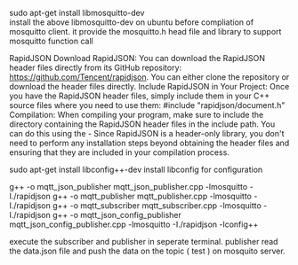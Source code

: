 
sudo apt-get install libmosquitto-dev  
install the above libmosquitto-dev on ubuntu before compliation of mosquitto client.  it provide the mosquitto.h head file and library to support mosquitto function call

RapidJSON
Download RapidJSON: You can download the RapidJSON header files directly from its GitHub repository: https://github.com/Tencent/rapidjson. You can either clone the repository or download the header files directly.
Include RapidJSON in Your Project: Once you have the RapidJSON header files, simply include them in your C++ source files where you need to use them:
#include "rapidjson/document.h"
Compilation: When compiling your program, make sure to include the directory containing the RapidJSON header files in the include path. You can do this using the -
Since RapidJSON is a header-only library, you don't need to perform any installation steps beyond obtaining the header files and ensuring that they are included in your compilation process.

sudo apt-get install libconfig++-dev 
install libconfig for configuration

g++ -o mqtt_json_publisher mqtt_json_publisher.cpp -lmosquitto -I./rapidjson
g++ -o mqtt_publisher mqtt_publisher.cpp -lmosquitto -I./rapidjson
g++ -o mqtt_subscriber mqtt_subscriber.cpp -lmosquitto -I./rapidjson
g++ -o mqtt_json_config_publisher mqtt_json_config_publisher.cpp -lmosquitto -I./rapidjson -lconfig++

 execute the subscriber and publisher in seperate terminal.
 publisher read the data.json file and push the data on the topic ( test ) on mosquito server.
